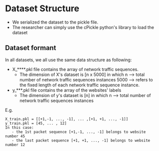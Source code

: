 # Dataset Structure
- We serialized the dataset to the pickle file.
- The researcher can simply use the cPickle python's library to load the dataset

## Dataset formant
In all datasets, we all use the same data structure as following:

- X_****.pkl file contains the array of network traffic sequences.
  - The dimension of X's dataset is [n x 5000] in which 
    n --> total number of network traffic sequences instances
    5000 --> refers to the fixed length of each network traffic sequence instance.
- y_***.pkl file contains the array of the websites' labels
  - The dimension of y's dataset is [n] in which
    n --> total number of network traffic sequences instances

E.g.   
```
X_train.pkl = [[+1,-1, ..., -1], ... ,[+1, +1, ..., -1]]
y_train.pkl = [45, ... , 12]
In this case:
   - the 1st packet sequence [+1,-1, ..., -1] belongs to website number 45
   - the last packet sequence [+1, +1, ..., -1] belongs to website number 12
```

